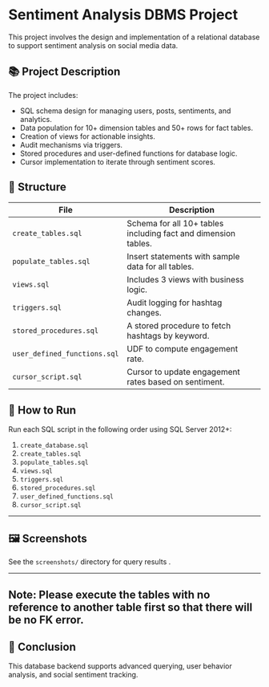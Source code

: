 # Sentiment Analysis DBMS Project

This project involves the design and implementation of a relational database to support sentiment analysis on social media data.

## 📚 Project Description

The project includes:
- SQL schema design for managing users, posts, sentiments, and analytics.
- Data population for 10+ dimension tables and 50+ rows for fact tables.
- Creation of views for actionable insights.
- Audit mechanisms via triggers.
- Stored procedures and user-defined functions for database logic.
- Cursor implementation to iterate through sentiment scores.

## 🧱 Structure

| File | Description |
|------|-------------|
| `create_tables.sql` | Schema for all 10+ tables including fact and dimension tables. |
| `populate_tables.sql` | Insert statements with sample data for all tables. |
| `views.sql` | Includes 3 views with business logic. |
| `triggers.sql` | Audit logging for hashtag changes. |
| `stored_procedures.sql` | A stored procedure to fetch hashtags by keyword. |
| `user_defined_functions.sql` | UDF to compute engagement rate. |
| `cursor_script.sql` | Cursor to update engagement rates based on sentiment. |



## 🧪 How to Run

Run each SQL script in the following order using SQL Server 2012+:

1. `create_database.sql`
2. `create_tables.sql`
3. `populate_tables.sql`
4. `views.sql`
5. `triggers.sql`
6. `stored_procedures.sql`
7. `user_defined_functions.sql`
8. `cursor_script.sql`

---

## 🖼️ Screenshots

See the `screenshots/` directory for query results .

---
Note: Please execute the tables with no reference to another table first so that there will be no FK error.
---
## 🏁 Conclusion

This database backend supports advanced querying, user behavior analysis, and social sentiment tracking.
